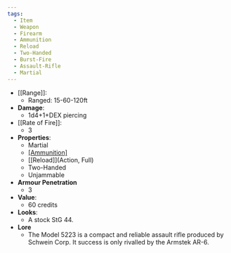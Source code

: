 ```yaml
---
tags:
  - Item
  - Weapon
  - Firearm
  - Ammunition
  - Reload
  - Two-Handed
  - Burst-Fire
  - Assault-Rifle
  - Martial
---
```

* [[Range]]:
	* Ranged: 15-60-120ft
* __Damage__:
	* 1d4+1+DEX piercing
* [[Rate of Fire]]:
	* 3
* __Properties__:
	* Martial
	* [[Ammunition]](24)
	* [[Reload]](Action, Full)
	* Two-Handed
  	* Unjammable
* **Armour Penetration**
  * 3 
* **Value**:
	* 60 credits
* **Looks**:
	* A stock StG 44.
* **Lore**
	* The Model 5223 is a compact and reliable assault rifle produced by Schwein Corp. It success is only rivalled by the Armstek AR-6. 
